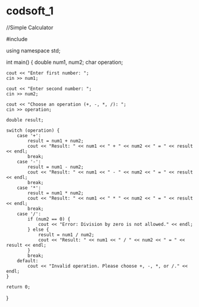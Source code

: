 # codsoft_1
//Simple Calculator













#include <iostream>

using namespace std;

int main() {
    double num1, num2;
    char operation;

    cout << "Enter first number: ";
    cin >> num1;

    cout << "Enter second number: ";
    cin >> num2;

    cout << "Choose an operation (+, -, *, /): ";
    cin >> operation;

    double result;

    switch (operation) {
        case '+':
            result = num1 + num2;
            cout << "Result: " << num1 << " + " << num2 << " = " << result << endl;
            break;
        case '-':
            result = num1 - num2;
            cout << "Result: " << num1 << " - " << num2 << " = " << result << endl;
            break;
        case '*':
            result = num1 * num2;
            cout << "Result: " << num1 << " * " << num2 << " = " << result << endl;
            break;
        case '/':
            if (num2 == 0) {
                cout << "Error: Division by zero is not allowed." << endl;
            } else {
                result = num1 / num2;
                cout << "Result: " << num1 << " / " << num2 << " = " << result << endl;
            }
            break;
        default:
            cout << "Invalid operation. Please choose +, -, *, or /." << endl;
    }

    return 0;
}

